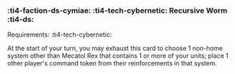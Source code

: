 ### :ti4-faction-ds-cymiae: :ti4-tech-cybernetic: **Recursive Worm** :ti4-ds:

Requirements: :ti4-tech-cybernetic:

At the start of your turn, you may exhaust this card to choose 1 non-home system other than Mecatol Rex that contains 1 or more of your units; place 1 other player's command token from their reinforcements in that system.
